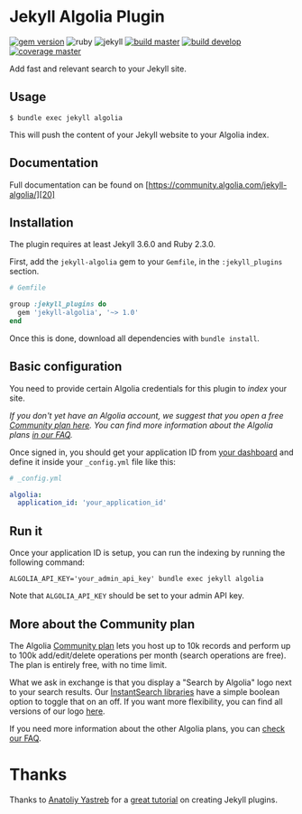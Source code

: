 # Jekyll Algolia Plugin

[![gem version][1]][16]
![ruby][2]
![jekyll][3]
[![build master][4]][17]
[![build develop][6]][17]
[![coverage master][5]][18]

Add fast and relevant search to your Jekyll site.

## Usage

```shell
$ bundle exec jekyll algolia
```

This will push the content of your Jekyll website to your Algolia index.

## Documentation

Full documentation can be found on
[https://community.algolia.com/jekyll-algolia/][20]

## Installation

The plugin requires at least Jekyll 3.6.0 and Ruby 2.3.0.

First, add the `jekyll-algolia` gem to your `Gemfile`, in the `:jekyll_plugins`
section.

```ruby
# Gemfile

group :jekyll_plugins do
  gem 'jekyll-algolia', '~> 1.0'
end
```

Once this is done, download all dependencies with `bundle install`.

## Basic configuration

You need to provide certain Algolia credentials for this plugin to _index_ your
site.

_If you don't yet have an Algolia account, we suggest that you open a free
[Community plan here][8]. You can find more information about the Algolia plans
[in our FAQ][10]._

Once signed in, you should get your application ID from [your dashboard][9] and
define it inside your `_config.yml` file like this:

```yaml
# _config.yml

algolia:
  application_id: 'your_application_id'
```

## Run it

Once your application ID is setup, you can run the indexing by running the
following command:

```shell
ALGOLIA_API_KEY='your_admin_api_key' bundle exec jekyll algolia
```

Note that `ALGOLIA_API_KEY` should be set to your admin API key.

## More about the Community plan

The Algolia [Community plan][11] lets you host up to 10k records and perform up
to 100k add/edit/delete operations per month (search operations are free). The
plan is entirely free, with no time limit.

What we ask in exchange is that you display a "Search by Algolia" logo next to
your search results. Our [InstantSearch libraries][12] have a simple boolean
option to toggle that on an off. If you want more flexibility, you can find
all versions of our logo [here][13].

If you need more information about the other Algolia plans, you can [check our
FAQ][10].

# Thanks

Thanks to [Anatoliy Yastreb][14] for a [great tutorial][15] on creating Jekyll
plugins.

[1]: https://badge.fury.io/rb/jekyll-algolia.svg

[2]: https://img.shields.io/badge/ruby-%3E%3D%202.3.0-green.svg

[3]: https://img.shields.io/badge/jekyll-%3E%3D%203.6.0-green.svg

[4]: https://img.shields.io/badge/dynamic/json.svg?label=build%3Amaster&query=value&uri=https%3A%2F%2Fimg.shields.io%2Ftravis%2Falgolia%2Fjekyll-algolia.json%3Fbranch%3Dmaster

[5]: https://coveralls.io/repos/github/algolia/jekyll-algolia/badge.svg?branch=master

[6]: https://img.shields.io/badge/dynamic/json.svg?label=build%3Adevelop&query=value&uri=https%3A%2F%2Fimg.shields.io%2Ftravis%2Falgolia%2Fjekyll-algolia.json%3Fbranch%3Ddevelop

[7]: https://coveralls.io/repos/github/algolia/jekyll-algolia/badge.svg?branch=develop

[8]: #more-about-the-community-plan

[9]: https://www.algolia.com/api-keys

[10]: https://community.algolia.com/jekyll-algolia/faq.html#how-many-records-will-the-plugin-need

[11]: https://www.algolia.com/users/sign_up/hacker

[12]: https://community.algolia.com/instantsearch.js/

[13]: https://www.algolia.com/press/?section=brand-guidelines

[14]: https://github.com/ayastreb/

[15]: https://ayastreb.me/writing-a-jekyll-plugin/

[16]: https://rubygems.org/gems/jekyll-algolia

[17]: https://travis-ci.org/algolia/jekyll-algolia

[18]: https://coveralls.io/github/algolia/jekyll-algolia?branch=master

[19]: https://coveralls.io/github/algolia/jekyll-algolia?branch=develop

[20]: https://community.algolia.com/jekyll-algolia/getting-started.html

